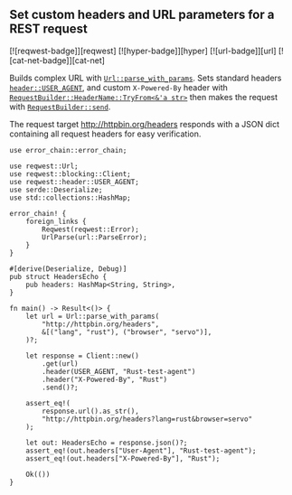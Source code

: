 ## Set custom headers and URL parameters for a REST request

[![reqwest-badge]][reqwest] [![hyper-badge]][hyper] [![url-badge]][url] [![cat-net-badge]][cat-net]

Builds complex URL with [`Url::parse_with_params`].  Sets standard headers
[`header::USER_AGENT`], and custom `X-Powered-By` header with 
[`RequestBuilder::HeaderName::TryFrom<&'a str>`] then makes the request with
[`RequestBuilder::send`].

The request target <http://httpbin.org/headers> responds with
a JSON dict containing all request headers for easy verification.

```rust,edition2024,no_run
use error_chain::error_chain;

use reqwest::Url;
use reqwest::blocking::Client;
use reqwest::header::USER_AGENT;
use serde::Deserialize;
use std::collections::HashMap;

error_chain! {
    foreign_links {
        Reqwest(reqwest::Error);
        UrlParse(url::ParseError);
    }
}

#[derive(Deserialize, Debug)]
pub struct HeadersEcho {
    pub headers: HashMap<String, String>,
}

fn main() -> Result<()> {
    let url = Url::parse_with_params(
        "http://httpbin.org/headers",
        &[("lang", "rust"), ("browser", "servo")],
    )?;

    let response = Client::new()
        .get(url)
        .header(USER_AGENT, "Rust-test-agent")
        .header("X-Powered-By", "Rust")
        .send()?;

    assert_eq!(
        response.url().as_str(),
        "http://httpbin.org/headers?lang=rust&browser=servo"
    );

    let out: HeadersEcho = response.json()?;
    assert_eq!(out.headers["User-Agent"], "Rust-test-agent");
    assert_eq!(out.headers["X-Powered-By"], "Rust");

    Ok(())
}
```

[`header::USER_AGENT`]: https://docs.rs/reqwest/*/reqwest/header/constant.USER_AGENT.html
[`RequestBuilder::HeaderName::TryFrom<&'a str>`]: https://docs.rs/reqwest/*/reqwest/header/struct.HeaderName.html#impl-TryFrom%3C%26%27a%20str%3E
[`RequestBuilder::send`]: https://docs.rs/reqwest/*/reqwest/struct.RequestBuilder.html#method.send
[`Url::parse_with_params`]: https://docs.rs/url/*/url/struct.Url.html#method.parse_with_params
